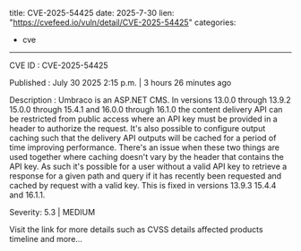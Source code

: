 
title: CVE-2025-54425
date: 2025-7-30
lien: "https://cvefeed.io/vuln/detail/CVE-2025-54425"
categories:
  - cve
---

CVE ID : CVE-2025-54425

Published :  July 30
2025
2:15 p.m. | 3 hours
26 minutes ago

Description : Umbraco is an ASP.NET CMS. In versions 13.0.0 through 13.9.2
15.0.0 through 15.4.1 and 16.0.0 through 16.1.0
the content delivery API can be restricted from public access where an API key must be provided in a header to authorize the request. It's also possible to configure output caching
such that the delivery API outputs will be cached for a period of time
improving performance. There's an issue when these two things are used together
where caching doesn't vary by the header that contains the API key. As such
it's possible for a user without a valid API key to retrieve a response for a given path and query if it has recently been requested and cached by request with a valid key. This is fixed in versions 13.9.3
15.4.4 and 16.1.1.

Severity: 5.3 | MEDIUM

Visit the link for more details
such as CVSS details
affected products
timeline
and more...
